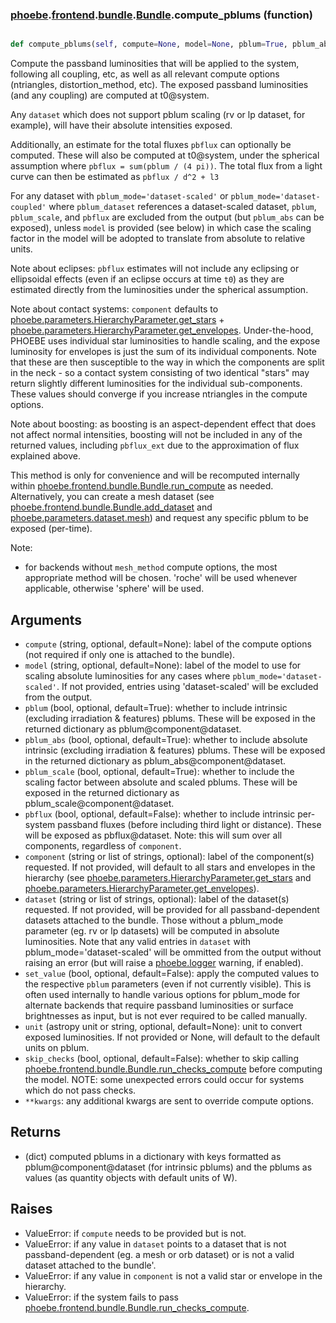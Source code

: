 ### [phoebe](phoebe.md).[frontend](phoebe.frontend.md).[bundle](phoebe.frontend.bundle.md).[Bundle](phoebe.frontend.bundle.Bundle.md).compute_pblums (function)


```py

def compute_pblums(self, compute=None, model=None, pblum=True, pblum_abs=False, pblum_scale=False, pbflux=False, set_value=False, unit=None, **kwargs)

```



Compute the passband luminosities that will be applied to the system,
following all coupling, etc, as well as all relevant compute options
(ntriangles, distortion_method, etc).
The exposed passband luminosities (and any coupling) are computed at
t0@system.

Any `dataset` which does not support pblum scaling (rv or lp dataset,
for example), will have their absolute intensities exposed.

Additionally, an estimate for the total fluxes `pbflux`
can optionally be computed.  These will also be computed at t0@system,
under the spherical assumption where `pbflux = sum(pblum / (4 pi))`.
The total flux from a light curve can then be estimated as `pbflux / d^2 + l3`

For any dataset with `pblum_mode='dataset-scaled'` or `pblum_mode='dataset-coupled'`
where `pblum_dataset` references a dataset-scaled dataset, `pblum`,
`pblum_scale`, and `pbflux` are excluded from the output (but `pblum_abs`
can be exposed), unless `model` is provided (see below) in which case
the scaling factor in the model will be adopted to translate from absolute
to relative units.

Note about eclipses: `pbflux` estimates will not include
any eclipsing or ellipsoidal effects (even if an eclipse occurs at time
`t0`) as they are estimated directly from the luminosities under the
spherical assumption.

Note about contact systems: `component` defaults to
[phoebe.parameters.HierarchyParameter.get_stars](phoebe.parameters.HierarchyParameter.get_stars.md) +
[phoebe.parameters.HierarchyParameter.get_envelopes](phoebe.parameters.HierarchyParameter.get_envelopes.md).  Under-the-hood,
PHOEBE uses individual star luminosities to handle scaling, and the
expose luminosity for envelopes is just the sum of its individual components.
Note that these are then susceptible to the way in which the components are split in
the neck - so a contact system consisting of two identical "stars" may
return slightly different luminosities for the individual sub-components.
These values should converge if you increase ntriangles in the compute
options.

Note about boosting: as boosting is an aspect-dependent effect that
does not affect normal intensities, boosting will not be included
in any of the returned values, including `pbflux_ext` due to the
approximation of flux explained above.

This method is only for convenience and will be recomputed internally
within [phoebe.frontend.bundle.Bundle.run_compute](phoebe.frontend.bundle.Bundle.run_compute.md) as needed.
Alternatively, you can create a mesh dataset
(see [phoebe.frontend.bundle.Bundle.add_dataset](phoebe.frontend.bundle.Bundle.add_dataset.md)
and [phoebe.parameters.dataset.mesh](phoebe.parameters.dataset.mesh.md)) and request any specific pblum to
be exposed (per-time).

Note:
* for backends without `mesh_method` compute options, the most appropriate
    method will be chosen.  'roche' will be used whenever applicable,
    otherwise 'sphere' will be used.

Arguments
------------
* `compute` (string, optional, default=None): label of the compute
    options (not required if only one is attached to the bundle).
* `model` (string, optional, default=None): label of the model to use
    for scaling absolute luminosities for any cases where
    `pblum_mode='dataset-scaled'`.  If not provided, entries
    using 'dataset-scaled' will be excluded from the output.
* `pblum` (bool, optional, default=True): whether to include
    intrinsic (excluding irradiation &amp; features) pblums.  These
    will be exposed in the returned dictionary as pblum@component@dataset.
* `pblum_abs` (bool, optional, default=True): whether to include
    absolute intrinsic (excluding irradiation &amp; features) pblums.  These
    will be exposed in the returned dictionary as pblum_abs@component@dataset.
* `pblum_scale` (bool, optional, default=True): whether to include
    the scaling factor between absolute and scaled pblums.  These
    will be exposed in the returned dictionary as pblum_scale@component@dataset.
* `pbflux` (bool, optional, default=False): whether to include
    intrinsic per-system passband fluxes (before including third light
    or distance).  These will be exposed as pbflux@dataset.
    Note: this will sum over all components, regardless of `component`.
* `component` (string or list of strings, optional): label of the
    component(s) requested. If not provided, will default to all stars
    and envelopes in the hierarchy (see
    [phoebe.parameters.HierarchyParameter.get_stars](phoebe.parameters.HierarchyParameter.get_stars.md) and
    [phoebe.parameters.HierarchyParameter.get_envelopes](phoebe.parameters.HierarchyParameter.get_envelopes.md)).
* `dataset` (string or list of strings, optional): label of the
    dataset(s) requested.  If not provided, will be provided for all
    passband-dependent datasets attached to the bundle.  Those without
    a pblum_mode parameter (eg. rv or lp datasets) will be computed
    in absolute luminosities.  Note that any valid entries in `dataset`
    with pblum_mode='dataset-scaled' will be ommitted from the output
    without raising an error (but will raise a [phoebe.logger](phoebe.logger.md) warning,
    if enabled).
* `set_value` (bool, optional, default=False): apply the computed
    values to the respective `pblum` parameters (even if not
    currently visible).  This is often used internally to handle
    various options for pblum_mode for alternate backends that require
    passband luminosities or surface brightnesses as input, but is not
    ever required to be called manually.
* `unit` (astropy unit or string, optional, default=None): unit to convert
    exposed luminosities.  If not provided or None, will default to
    the default units on pblum.
* `skip_checks` (bool, optional, default=False): whether to skip calling
    [phoebe.frontend.bundle.Bundle.run_checks_compute](phoebe.frontend.bundle.Bundle.run_checks_compute.md) before computing the model.
    NOTE: some unexpected errors could occur for systems which do not
    pass checks.
* `**kwargs`: any additional kwargs are sent to override compute options.

Returns
----------
* (dict) computed pblums in a dictionary with keys formatted as
    pblum@component@dataset (for intrinsic pblums) and the pblums
    as values (as quantity objects with default units of W).

Raises
----------
* ValueError: if `compute` needs to be provided but is not.
* ValueError: if any value in `dataset` points to a dataset that is not
    passband-dependent (eg. a mesh or orb dataset) or is not a valid
    dataset attached to the bundle'.
* ValueError: if any value in `component` is not a valid star or envelope
    in the hierarchy.
* ValueError: if the system fails to pass
    [phoebe.frontend.bundle.Bundle.run_checks_compute](phoebe.frontend.bundle.Bundle.run_checks_compute.md).

